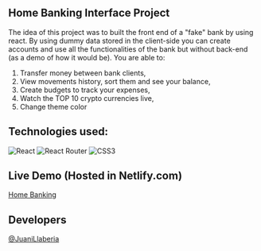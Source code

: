 ## Home Banking Interface Project

The idea of this project was to built the front end of a "fake" bank by using react. By using dummy data stored in the client-side you can create accounts and use all the functionalities of the bank but without back-end (as a demo of how it would be).
You are able to: 
  1. Transfer money between bank clients,
  1. View movements history, sort them and see your balance,
  1. Create budgets to track your expenses,
  1. Watch the TOP 10 crypto currencies live,
  1. Change theme color

## Technologies used:
![React](https://img.shields.io/badge/react-%2320232a.svg?style=for-the-badge&logo=react&logoColor=%2361DAFB)
![React Router](https://img.shields.io/badge/React%20Router-CA4245.svg?style=for-the-badge&logo=React-Router&logoColor=white)
![CSS3](https://img.shields.io/badge/css3-%231572B6.svg?style=for-the-badge&logo=css3&logoColor=white)

## Live Demo (Hosted in Netlify.com)
[Home Banking](https://arkidesbank.netlify.app/)

## Developers
[@JuaniLlaberia](https://github.com/JuaniLlaberia)
